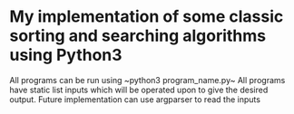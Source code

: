 # My implementation of some classic sorting and searching algorithms using Python3
All programs can be run using ~python3 program_name.py~
All programs have static list inputs which will be operated upon to give the desired output.
Future implementation can use argparser to read the inputs
